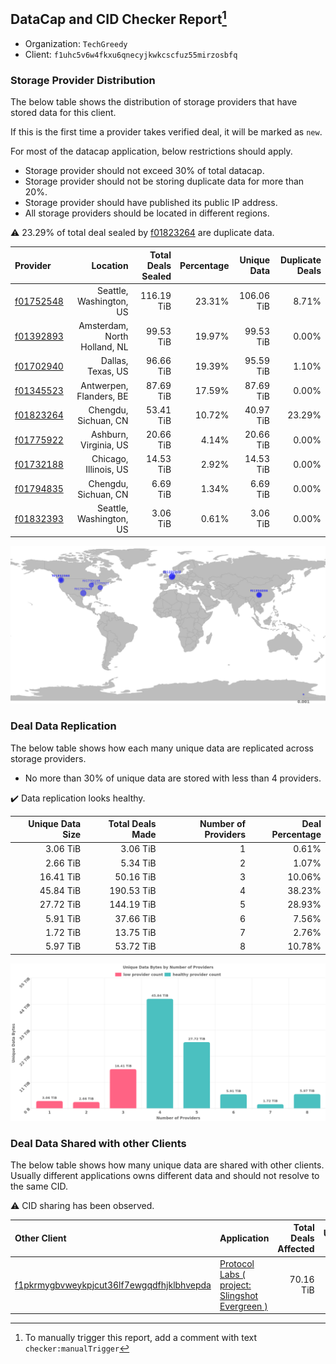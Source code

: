 ## DataCap and CID Checker Report[^1]
 - Organization: `TechGreedy`
 - Client: `f1uhc5v6w4fkxu6qnecyjkwkcscfuz55mirzosbfq`
### Storage Provider Distribution
The below table shows the distribution of storage providers that have stored data for this client.

If this is the first time a provider takes verified deal, it will be marked as `new`.

For most of the datacap application, below restrictions should apply.
 - Storage provider should not exceed 30% of total datacap.
 - Storage provider should not be storing duplicate data for more than 20%.
 - Storage provider should have published its public IP address.
 - All storage providers should be located in different regions.

⚠️ 23.29% of total deal sealed by [f01823264](https://filfox.info/en/address/f01823264) are duplicate data.

| Provider                                              |                     Location | Total Deals Sealed | Percentage | Unique Data | Duplicate Deals |
| :---------------------------------------------------- | ---------------------------: | -----------------: | ---------: | ----------: | --------------: |
| [f01752548](https://filfox.info/en/address/f01752548) |      Seattle, Washington, US |         116.19 TiB |     23.31% |  106.06 TiB |           8.71% |
| [f01392893](https://filfox.info/en/address/f01392893) | Amsterdam, North Holland, NL |          99.53 TiB |     19.97% |   99.53 TiB |           0.00% |
| [f01702940](https://filfox.info/en/address/f01702940) |            Dallas, Texas, US |          96.66 TiB |     19.39% |   95.59 TiB |           1.10% |
| [f01345523](https://filfox.info/en/address/f01345523) |      Antwerpen, Flanders, BE |          87.69 TiB |     17.59% |   87.69 TiB |           0.00% |
| [f01823264](https://filfox.info/en/address/f01823264) |         Chengdu, Sichuan, CN |          53.41 TiB |     10.72% |   40.97 TiB |          23.29% |
| [f01775922](https://filfox.info/en/address/f01775922) |        Ashburn, Virginia, US |          20.66 TiB |      4.14% |   20.66 TiB |           0.00% |
| [f01732188](https://filfox.info/en/address/f01732188) |        Chicago, Illinois, US |          14.53 TiB |      2.92% |   14.53 TiB |           0.00% |
| [f01794835](https://filfox.info/en/address/f01794835) |         Chengdu, Sichuan, CN |           6.69 TiB |      1.34% |    6.69 TiB |           0.00% |
| [f01832393](https://filfox.info/en/address/f01832393) |      Seattle, Washington, US |           3.06 TiB |      0.61% |    3.06 TiB |           0.00% |

![Provider Distribution](https://raw.githubusercontent.com/data-preservation-programs/filplus-checker-assets/main/filecoin-project/filecoin-plus-large-datasets/issues/182/1671093528672.png)
### Deal Data Replication
The below table shows how each many unique data are replicated across storage providers.
- No more than 30% of unique data are stored with less than 4 providers.

✔️ Data replication looks healthy.

| Unique Data Size | Total Deals Made | Number of Providers | Deal Percentage |
| ---------------: | ---------------: | ------------------: | --------------: |
|         3.06 TiB |         3.06 TiB |                   1 |           0.61% |
|         2.66 TiB |         5.34 TiB |                   2 |           1.07% |
|        16.41 TiB |        50.16 TiB |                   3 |          10.06% |
|        45.84 TiB |       190.53 TiB |                   4 |          38.23% |
|        27.72 TiB |       144.19 TiB |                   5 |          28.93% |
|         5.91 TiB |        37.66 TiB |                   6 |           7.56% |
|         1.72 TiB |        13.75 TiB |                   7 |           2.76% |
|         5.97 TiB |        53.72 TiB |                   8 |          10.78% |

![Replication Distribution](https://raw.githubusercontent.com/data-preservation-programs/filplus-checker-assets/main/filecoin-project/filecoin-plus-large-datasets/issues/182/1671093529485.png)
### Deal Data Shared with other Clients
The below table shows how many unique data are shared with other clients.
Usually different applications owns different data and should not resolve to the same CID.

⚠️ CID sharing has been observed.

| Other Client                                                                                                          | Application                                                                                                                     | Total Deals Affected | Unique CIDs |  Verifier |
| :-------------------------------------------------------------------------------------------------------------------- | :------------------------------------------------------------------------------------------------------------------------------ | -------------------: | ----------: | --------: |
| [f1pkrmygbvweykpjcut36lf7ewgqdfhjklbhvepda](https://filfox.info/en/address/f1pkrmygbvweykpjcut36lf7ewgqdfhjklbhvepda) | [Protocol Labs \( project: Slingshot Evergreen \)](https://github.com/filecoin-project/filecoin-plus-large-datasets/issues/293) |            70.16 TiB |         713 | LDN # 293 |

[^1]: To manually trigger this report, add a comment with text `checker:manualTrigger`
